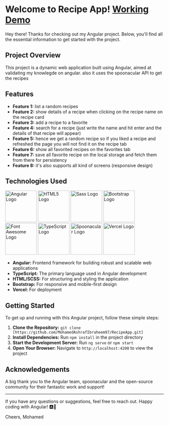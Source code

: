 # Welcome to Recipe App! [Working Demo](https://recipe-app-five-lime.vercel.app/favorite-recipes)

Hey there! Thanks for checking out my Angular project. Below, you'll find all the essential information to get started with the project.

## Project Overview
This project is a dynamic web application built using Angular, aimed at validating my knowlegde on angular. also it uses the spoonacular API to get the recipes

## Features
- **Feature 1:** list a random recipes
- **Feature 2:** show details of a recipe when clicking on the recipe name on the recipe card
- **Feature 3:** add a recipe to a favorite 
- **Feature 4:** search for a recipe (just write the name and hit enter and the details of that recipe will appear) 
- **Feature 5:** hence we get a random recipe so if you liked a recipe and refreshed the page you will not find it on the recipe tab
- **Feature 6:** show all favorited recipes on the favorites tab 
- **Feature 7:** save all favorite recipe on the local storage and fetch them from there for persistency
- **Feature 8:** it's also supports all kind of screens (responsive design)

## Technologies Used
<img src="https://angular.io/assets/images/logos/angular/angular.svg" alt="Angular Logo" width="100" height="100"> <img src="https://upload.wikimedia.org/wikipedia/commons/6/61/HTML5_logo_and_wordmark.svg" alt="HTML5 Logo" width="100" height="100"> <img src="https://sass-lang.com/assets/img/logos/logo-b6e1ef6e.svg" alt="Sass Logo" width="100" height="100"> <img src="https://upload.wikimedia.org/wikipedia/commons/thumb/b/b2/Bootstrap_logo.svg/1200px-Bootstrap_logo.svg.png" alt="Bootstrap Logo" width="100" height="100"> <img src="https://fontawesome.com/images/open-graph.png" alt="Font Awesome Logo" width="100" height="100"> <img src="https://upload.wikimedia.org/wikipedia/commons/4/4c/Typescript_logo_2022.svg" alt="TypeScript Logo" width="100" height="100"> <img src="https://spoonacular.com/images/spoonacular-logo-b.svg" alt="Spoonacular Logo" width="100" height="100"> <img src="https://www.vercel.com/logos/vercel.svg" alt="Vercel Logo" width="100" height="100">



- **Angular:** Frontend framework for building robust and scalable web applications
- **TypeScript:** The primary language used in Angular development
- **HTML/SCSS:** For structuring and styling the application
- **Bootstrap:** For responsive and mobile-first design
- **Vercel:** For deployment

## Getting Started
To get up and running with this Angular project, follow these simple steps:

1. **Clone the Repository:** `git clone [https://github.com/MohamedAshrafIbraheem97/RecipeApp.git]`
2. **Install Dependencies:** Run `npm install` in the project directory
3. **Start the Development Server:** Run `ng serve` or `npm start`
4. **Open Your Browser:** Navigate to `http://localhost:4200` to view the project


## Acknowledgements
A big thank you to the Angular team, spoonacular and the open-source community for their fantastic work and support!

---

If you have any questions or suggestions, feel free to reach out. Happy coding with Angular! 🅰️🚀

Cheers,
Mohamed
